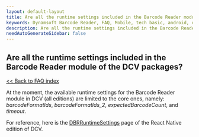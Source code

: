 ```yaml
---
layout: default-layout
title: Are all the runtime settings included in the Barcode Reader module of the DCV packages?
keywords: Dynamsoft Barcode Reader, FAQ, Mobile, tech basic, android, dcv, runtime settings
description: Are all the runtime settings included in the Barcode Reader module of the DCV packages?
needAutoGenerateSidebar: false
---
```


## Are all the runtime settings included in the Barcode Reader module of the DCV packages?

[<< Back to FAQ index](index.md)

At the moment, the available runtime settings for the Barcode Reader module in DCV (all editions) are limited to the core ones, namely: *barcodeFormatIds*, *barcodeFormatIds_2*, *expectedBarcodeCount*, and *timeout*.

For reference, here is the [DBRRuntimeSettings](https://www.dynamsoft.com/capture-vision/docs/programming/react-native/api-reference/interface-dbr-runtime-settings.html?ver=latest) page of the React Native edition of DCV.